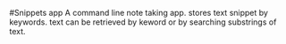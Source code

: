 #Snippets app
A command line note taking app. stores text snippet by keywords. 
text can be retrieved by keword or by searching substrings of text.  
